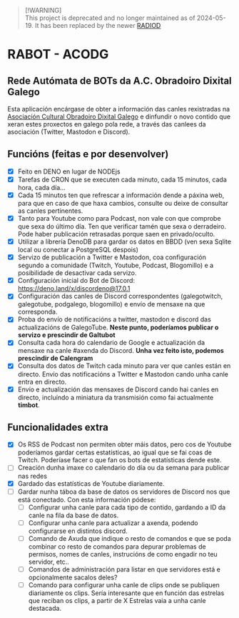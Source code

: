 > [!WARNING]\
> This project is deprecated and no longer maintained as of 2024-05-19. It has been replaced by the newer [RADIOD](https://github.com/pvillaverde/radio_dixital)

# RABOT - ACODG

## Rede Autómata de BOTs da A.C. Obradoiro Dixital Galego

Esta aplicación encárgase de obter a información das canles rexistradas na [Asociación Cultural Obradoiro Dixital Galego](https://obradoirodixitalgalego.gal) e dinfundir o novo contido que xeran estes proxectos en galego pola rede, a través das canlees da asociación (Twitter, Mastodon e Discord).

## Funcións (feitas e por desenvolver)

- [x] Feito en DENO en lugar de NODEjs
- [x] Tarefas de CRON que se executen cada minuto, cada 15 minutos, cada hora, cada día...
- [x] Cada 15 minutos ten que refrescar a información dende a páxina web, para que en caso de que haxa cambios, consulte ou deixe de consultar as canles pertinentes.
- [x] Tanto para Youtube como para Podcast, non vale con que comprobe que sexa do último día. Ten que verificar tamén que sexa o derradeiro. Pode haber publicación retrasadas porque saen en privado/oculto.
- [x] Utilizar a librería DenoDB para gardar os datos en BBDD (ven sexa Sqlite local ou conectar a PostgreSQL despois)
- [x] Servizo de publicación a Twitter e Mastodon, coa configuración segundo a comunidade (Twitch, Youtube, Podcast, Blogomillo) e a posibilidade de desactivar cada servizo.
- [x] Configuración inicial do Bot de Discord: https://deno.land/x/discordeno@17.0.1
- [x] Configuración das canles de Discord correspondentes (galegotwitch, galegotube, podgalego, blogomillo) e envío de mensaxe na que corresponda.
- [x] Proba do envío de notificacións a twitter, mastodon e discord das actualizacións de GalegoTube. **Neste punto, poderíamos publicar o servizo e prescindir de Galtubot**
- [x] Consulta cada hora do calendario de Google e actualización da mensaxe na canle #axenda do Discord. **Unha vez feito isto, podemos prescindir de Calengram**
- [x] Consulta dos datos de Twitch cada minuto para ver que canles están en directo. Envío das notificacións a Twitter e Mastodon cando unha canle entra en directo.
- [x] Envío e actualización das mensaxes de Discord cando hai canles en directo, incluíndo a miniatura da transmisión como fai actualmente **timbot**.

## Funcionalidades extra

- [x] Os RSS de Podcast non permiten obter máis datos, pero cos de Youtube poderíamos gardar certas estatísticas, ao igual que se fai coas de Twitch. Poderíase facer o que fan os bots de estatísticas dende este.
- [ ] Creación dunha imaxe co calendario do día ou da semana para publicar nas redes
- [x] Gardado das estatísticas de Youtube diariamente.
- [ ] Gardar nunha táboa da base de datos os servidores de Discord nos que está conectado. Con esta información pódese:
  - [ ] Configurar unha canle para cada tipo de contido, gardando a ID da canle na fila da base de datos.
  - [ ] Configurar unha canle para actualizar a axenda, podendo configurarse en distintos discord.
  - [ ] Comando de Axuda que indique o resto de comandos e que se poda combinar co resto de comandos para depurar problemas de permisos, nomes de canles, instrucións de como engadir no teu servidor, etc..
  - [ ] Comandos de administración para listar en que servidores está e opcionalmente sacalos deles?
  - [ ] Comando para configurar unha canle de clips onde se publiquen diariamente os clips. Sería interesante que en función das estrelas que reciban os clips, a partir de X Estrelas vaia a unha canle destacada.
